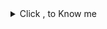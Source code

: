 <details>
<summary>Click , to Know me</summary>

| KEY           |                                            VALUE            |
|--------------:|-------------------------------------------------------------|
| Language                  :| Javascript , TypeScript                                     |
| FrameWork                 : | Nestjs , ExpressJs , fastify                                |
| MicroService  :| RabbitMq , gRPC                                             |
| DataBase   :   | MongoDB , Mysql , sqlite , Postgres , Redis , ElasticSearch |
| API         :  | Postman , Insomnia , OpenApi , GraphQL , Swagger            |
| Architectures: | MVC , onion , SOLID                                         |
| RealTime    :  | socket.io                                                   |
| DevOps       : | Docker                                                      |
| OS          :  | Linux                                                       |      


</details>
